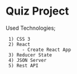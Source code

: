 # Quiz Project 

Used Technologies;

     1) CSS 3
     2) React
          - Create React App
     3) Reducer State
     4) JSON Server
     5) Rest API
